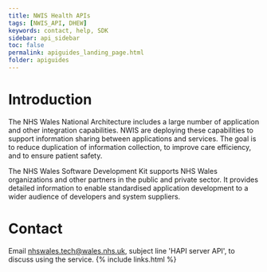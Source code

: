 ```yaml
---
title: NWIS Health APIs
tags: [NWIS_API, DHEW]
keywords: contact, help, SDK
sidebar: api_sidebar
toc: false
permalink: apiguides_landing_page.html
folder: apiguides
---
```


# Introduction 

<p> The NHS Wales National Architecture includes a large number of application and other integration capabilities. NWIS are deploying these capabilities to support information sharing between applications and services. The goal is to reduce duplication of information collection, to improve care efficiency, and to ensure patient safety. </p>

<p> The NHS Wales Software Development Kit supports NHS Wales organizations and other partners in the public and private sector. It provides detailed information to enable standardised application development to a wider audience of developers and system suppliers. </p>

# Contact

Email nhswales.tech@wales.nhs.uk, subject line 'HAPI server API', to discuss using the service.
{% include links.html %}